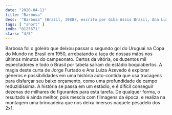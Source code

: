 ```yaml
---
date: "2020-04-11"
title: "Barbosa"
desc: '"Barbosa" (Brazil, 1988), escrito por Giba Assis Brasil, Ana Luiza Azevedo e Jorge Furtado, dirigido por Ana Luiza Azevedo e Jorge Furtado, com Antônio Fagundes, Pedro Santos e José Vitor Castiel.'
tags: [ "short" ]
imdb: "0125671"
stars: "4/5"
---
```

Barbosa foi o goleiro que deixou passar o segundo gol do Uruguai na Copa do Mundo no Brasil em 1950, arrebatando a taça de nossas mãos nos últimos minutos do campeonato. Certos da vitória, os duzentos mil espectadores e todo o Brasil por tabela saíram do estádio boquiabertos. A magia deste curta de Jorge Furtado e Ana Luiza Azevedo é explorar gêneros e possibilidades em uma história auto-contida que usa trucagens para disfarçar seu baixo orçamento, como uma profundidade de campo reduzidíssima. A história se passa em um estádio, e é difícil conseguir dezenas de milhares de figurantes para esta tarefa. De qualquer forma, o resultado é ainda melhor, pois mescla com filmagens da época, e realiza na montagem uma brincadeira que nos deixa imersos naquele pesadelo dos 2x1.
